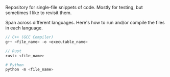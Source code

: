 Repository for single-file snippets of code. Mostly for testing, but sometimes I like to revisit them.

Span across different languages. Here's how to run and/or compile the files in each language.

```C++
// C++ (GCC Compiler)
g++ <file_name> -o <executable_name>
```

```Rust
// Rust
rustc <file_name>
```

```Python
# Python
python -m <file_name>
```

